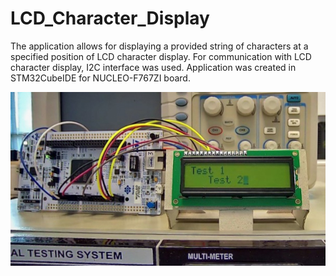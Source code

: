 # LCD_Character_Display
The application allows for displaying a provided string of characters 
at a specified position of LCD character display. 
For communication with LCD character display, I2C interface was used. 
Application was created in STM32CubeIDE for NUCLEO-F767ZI board.
<p align="center">
<img align="center" alt="Test message displayed on NUCLEO-F767ZI board" src="docs/1.jpg" width="597">
</p>
